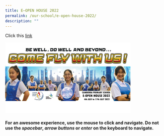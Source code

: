 ```yaml
---
title: E–OPEN HOUSE 2022
permalink: /our-school/e-open-house-2022/
description: ""
---
```

Click this [link](https://docs.google.com/presentation/d/e/2PACX-1vS-w9jpbut4Byyi5ELg8oj5CDUQ2hCS7LAjhxd84G_NLHD0cuPmKaEhOpvsR4az61O_Y7OMnOBzaQuf/pub?start=true&loop=false&delayms=60000&slide=id.p)


<img src="/images/open%20house%20banner%202022%201.jpg" style="width:80%">

#### For an awesome experience, use the mouse to click and navigate. Do not use the ***spacebar***, ***arrow buttons*** or ***enter*** on the keyboard to navigate.